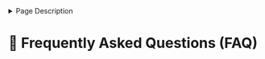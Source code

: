 <details>
<summary>Page Description</summary>
This page lists and answers various questions which our support team are asked frequently in hopes of making it easier for users to find answers to common questions.
</details>

# 🙋‍ Frequently Asked Questions (FAQ)